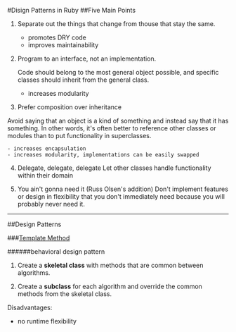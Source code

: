 #Disign Patterns in Ruby
##Five Main Points

1. Separate out the things that change from thouse that stay the same.

    - promotes DRY code
    - improves maintainability

2. Program to an interface, not an implementation.

   Code should belong to the most general object possible, and specific classes should inherit from the general class.
    - increases modularity

3. Prefer composition over inheritance

  Avoid saying that an object is a kind of something and instead say that it has something. In other words, it's often better to reference other classes or modules than to put functionality in superclasses.

    - increases encapsulation
    - increases modularity, implementations can be easily swapped

4. Delegate, delegate, delegate Let other classes handle functionality within their domain

5. You ain't gonna need it (Russ Olsen's addition)
   Don't implement features or design in flexibility that you don't immediately need because you will probably never need it.

***

##Design Patterns

###[Template Method](template_method)

######behavioral design pattern

1. Create a **skeletal class** with methods that are common between algorithms.

2. Create a **subclass** for each algorithm and override the common methods from the skeletal class.

Disadvantages:

  - no runtime flexibility
